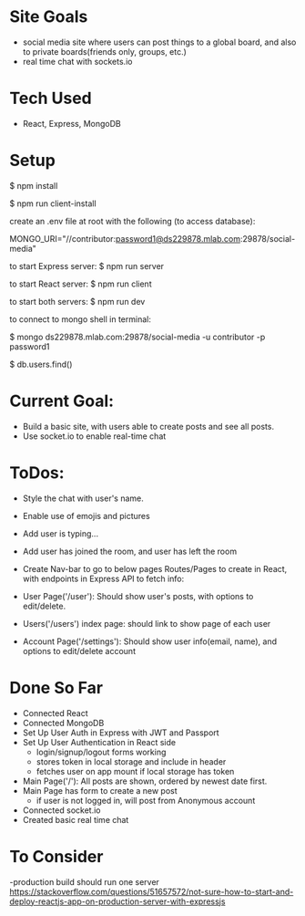 # Site Goals
- social media site where users can post things to a global board, and also to private boards(friends only, groups, etc.)
- real time chat with sockets.io
# Tech Used
- React, Express, MongoDB
# Setup
$ npm install

$ npm run client-install

create an .env file at root with the following (to access database):

MONGO_URI="//contributor:password1@ds229878.mlab.com:29878/social-media"


to start Express server:
$ npm run server

to start React server:
$ npm run client  

to start both servers:
$ npm run dev


to connect to mongo shell in terminal:


$ mongo ds229878.mlab.com:29878/social-media -u contributor -p password1


$ db.users.find()

# Current Goal:
- Build a basic site, with users able to create posts and see all posts.
- Use socket.io to enable real-time chat

# ToDos:
- Style the chat with user's name.
- Enable use of emojis and pictures 
- Add user is typing...
- Add user has joined the room, and user has left the room

- Create Nav-bar to go to below pages
Routes/Pages to create in React, with endpoints in Express API to fetch info:
- User Page('/user'): Should show user's posts, with options to edit/delete.
- Users('/users') index page: should link to show page of each user
- Account Page('/settings'): Should show user info(email, name), and options to edit/delete account

# Done So Far
- Connected React
- Connected MongoDB
- Set Up User Auth in Express with JWT and Passport
- Set Up User Authentication in React side
  - login/signup/logout forms working
  - stores token in local storage and include in header
  - fetches user on app mount if local storage has token
- Main Page('/'): All posts are shown, ordered by newest date first.
- Main Page has form to create a new post
  - if user is not logged in, will post from Anonymous account
- Connected socket.io
- Created basic real time chat

# To Consider
-production build should run one server
https://stackoverflow.com/questions/51657572/not-sure-how-to-start-and-deploy-reactjs-app-on-production-server-with-expressjs
